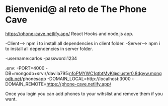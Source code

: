 # Bienvenid@ al reto de The Phone Cave

https://phone-cave.netlify.app/
React Hooks and node.js app. 

-Client--> npm i to install all dependencies in client folder.
-Server--> npm i to install all dependencies in server folder. 

-username:carlos 
-password:1234

.env:
-PORT=4000
-DB=mongodb+srv://davila795:nfoPMYWC1qtbtMvK@cluster0.8dgyw.mongodb.net/phonesapp
-DOMAIN_LOCAL=http://localhost:3000
-DOMAIN_REMOTE=https://phone-cave.netlify.app/

Once you login you can add phones to your wihslist and remove them if you want.

